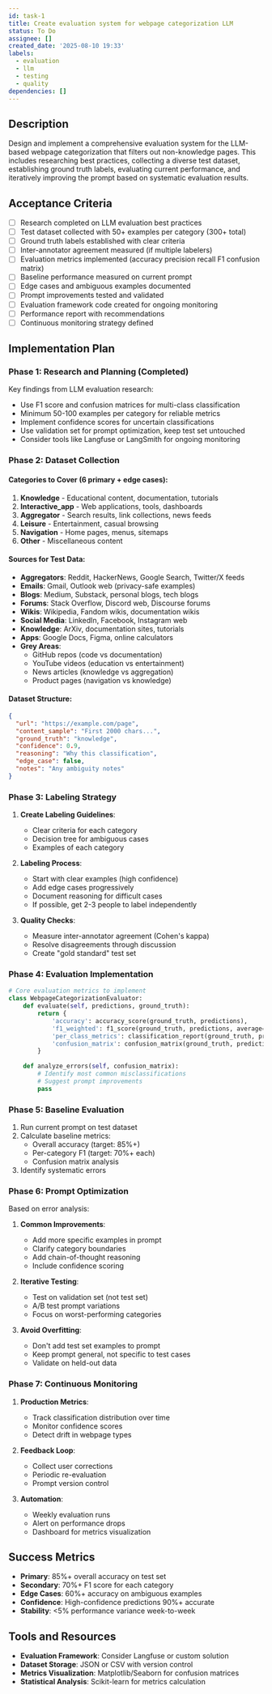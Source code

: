 ```yaml
---
id: task-1
title: Create evaluation system for webpage categorization LLM
status: To Do
assignee: []
created_date: '2025-08-10 19:33'
labels:
  - evaluation
  - llm
  - testing
  - quality
dependencies: []
---
```


## Description

Design and implement a comprehensive evaluation system for the LLM-based webpage categorization that filters out non-knowledge pages. This includes researching best practices, collecting a diverse test dataset, establishing ground truth labels, evaluating current performance, and iteratively improving the prompt based on systematic evaluation results.

## Acceptance Criteria

- [ ] Research completed on LLM evaluation best practices
- [ ] Test dataset collected with 50+ examples per category (300+ total)
- [ ] Ground truth labels established with clear criteria
- [ ] Inter-annotator agreement measured (if multiple labelers)
- [ ] Evaluation metrics implemented (accuracy precision recall F1 confusion matrix)
- [ ] Baseline performance measured on current prompt
- [ ] Edge cases and ambiguous examples documented
- [ ] Prompt improvements tested and validated
- [ ] Evaluation framework code created for ongoing monitoring
- [ ] Performance report with recommendations
- [ ] Continuous monitoring strategy defined

## Implementation Plan

### Phase 1: Research and Planning (Completed)

Key findings from LLM evaluation research:
- Use F1 score and confusion matrices for multi-class classification
- Minimum 50-100 examples per category for reliable metrics
- Implement confidence scores for uncertain classifications
- Use validation set for prompt optimization, keep test set untouched
- Consider tools like Langfuse or LangSmith for ongoing monitoring

### Phase 2: Dataset Collection

#### Categories to Cover (6 primary + edge cases):
1. **Knowledge** - Educational content, documentation, tutorials
2. **Interactive_app** - Web applications, tools, dashboards
3. **Aggregator** - Search results, link collections, news feeds
4. **Leisure** - Entertainment, casual browsing
5. **Navigation** - Home pages, menus, sitemaps
6. **Other** - Miscellaneous content

#### Sources for Test Data:
- **Aggregators**: Reddit, HackerNews, Google Search, Twitter/X feeds
- **Emails**: Gmail, Outlook web (privacy-safe examples)
- **Blogs**: Medium, Substack, personal blogs, tech blogs
- **Forums**: Stack Overflow, Discord web, Discourse forums
- **Wikis**: Wikipedia, Fandom wikis, documentation wikis
- **Social Media**: LinkedIn, Facebook, Instagram web
- **Knowledge**: ArXiv, documentation sites, tutorials
- **Apps**: Google Docs, Figma, online calculators
- **Grey Areas**:
  - GitHub repos (code vs documentation)
  - YouTube videos (education vs entertainment)
  - News articles (knowledge vs aggregation)
  - Product pages (navigation vs knowledge)

#### Dataset Structure:
```json
{
  "url": "https://example.com/page",
  "content_sample": "First 2000 chars...",
  "ground_truth": "knowledge",
  "confidence": 0.9,
  "reasoning": "Why this classification",
  "edge_case": false,
  "notes": "Any ambiguity notes"
}
```

### Phase 3: Labeling Strategy

1. **Create Labeling Guidelines**:
   - Clear criteria for each category
   - Decision tree for ambiguous cases
   - Examples of each category

2. **Labeling Process**:
   - Start with clear examples (high confidence)
   - Add edge cases progressively
   - Document reasoning for difficult cases
   - If possible, get 2-3 people to label independently

3. **Quality Checks**:
   - Measure inter-annotator agreement (Cohen's kappa)
   - Resolve disagreements through discussion
   - Create "gold standard" test set

### Phase 4: Evaluation Implementation

```python
# Core evaluation metrics to implement
class WebpageCategorizationEvaluator:
    def evaluate(self, predictions, ground_truth):
        return {
            'accuracy': accuracy_score(ground_truth, predictions),
            'f1_weighted': f1_score(ground_truth, predictions, average='weighted'),
            'per_class_metrics': classification_report(ground_truth, predictions),
            'confusion_matrix': confusion_matrix(ground_truth, predictions)
        }
    
    def analyze_errors(self, confusion_matrix):
        # Identify most common misclassifications
        # Suggest prompt improvements
        pass
```

### Phase 5: Baseline Evaluation

1. Run current prompt on test dataset
2. Calculate baseline metrics:
   - Overall accuracy (target: 85%+)
   - Per-category F1 (target: 70%+ each)
   - Confusion matrix analysis
3. Identify systematic errors

### Phase 6: Prompt Optimization

Based on error analysis:
1. **Common Improvements**:
   - Add more specific examples in prompt
   - Clarify category boundaries
   - Add chain-of-thought reasoning
   - Include confidence scoring

2. **Iterative Testing**:
   - Test on validation set (not test set)
   - A/B test prompt variations
   - Focus on worst-performing categories

3. **Avoid Overfitting**:
   - Don't add test set examples to prompt
   - Keep prompt general, not specific to test cases
   - Validate on held-out data

### Phase 7: Continuous Monitoring

1. **Production Metrics**:
   - Track classification distribution over time
   - Monitor confidence scores
   - Detect drift in webpage types

2. **Feedback Loop**:
   - Collect user corrections
   - Periodic re-evaluation
   - Prompt version control

3. **Automation**:
   - Weekly evaluation runs
   - Alert on performance drops
   - Dashboard for metrics visualization

## Success Metrics

- **Primary**: 85%+ overall accuracy on test set
- **Secondary**: 70%+ F1 score for each category
- **Edge Cases**: 60%+ accuracy on ambiguous examples
- **Confidence**: High-confidence predictions 90%+ accurate
- **Stability**: <5% performance variance week-to-week

## Tools and Resources

- **Evaluation Framework**: Consider Langfuse or custom solution
- **Dataset Storage**: JSON or CSV with version control
- **Metrics Visualization**: Matplotlib/Seaborn for confusion matrices
- **Statistical Analysis**: Scikit-learn for metrics calculation
